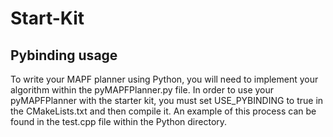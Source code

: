 # Start-Kit





## Pybinding usage

To write your MAPF planner using Python, you will need to implement your algorithm within the pyMAPFPlanner.py file. In order to use your pyMAPFPlanner with the starter kit, you must set USE_PYBINDING to true in the CMakeLists.txt and then compile it. An example of this process can be found in the test.cpp file within the Python directory.
